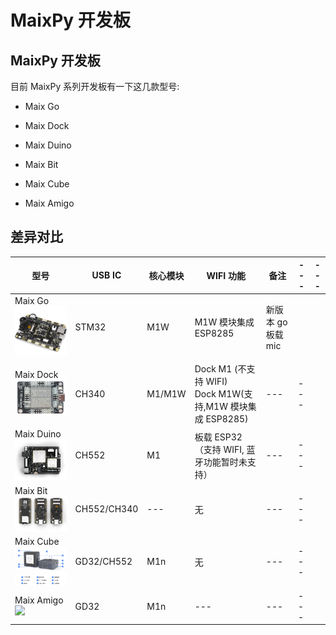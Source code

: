 # MaixPy 开发板


## MaixPy 开发板

目前 MaixPy 系列开发板有一下这几款型号:

- Maix Go

- Maix Dock

- Maix Duino

- Maix Bit

- Maix Cube

- Maix Amigo

## 差异对比

| 型号 | USB IC | 核心模块 | WIFI 功能 |备注 |---| --- |
|---| --- | --- | --- | --- | --- | -- |
| Maix Go <img src="./../assets/dk_board/maix_go/Go.jpg" width="260"> | STM32 | M1W | M1W 模块集成 ESP8285 | 新版本 go 板载 mic |||
| Maix Dock <img src="./../assets/dk_board/maix_dock/Dan_Dock.png" width="260"> | CH340 | M1/M1W | Dock M1 (不支持 WIFI)<br/>Dock M1W(支持,M1W 模块集成 ESP8285) | --- | --- ||
| Maix Duino <img src="./../assets/dk_board/maix_duino/maixduino_0.png" width="260"> | CH552 | M1 | 板载 ESP32 （支持 WIFI, 蓝牙功能暂时未支持） | --- | --- ||
| Maix Bit <img src="./../assets/dk_board/maix_bit/BiT.png" width="260"> | CH552/CH340 | --- | 无 | --- | --- ||
| Maix Cube <img src="./../assets/dk_board/maix_cube/maixcube_product_appearance.png" width="260"> | GD32/CH552 | M1n | 无 | --- | --- ||
|Maix Amigo <img src="./../assets/dk_board/maxi_amigo/maix_amigo_0.png" width="260"> | GD32 | M1n | --- | --- | --- ||

